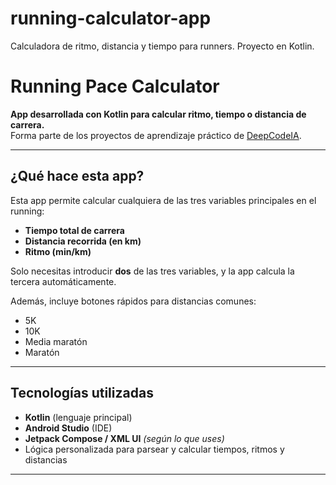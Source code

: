 # running-calculator-app
Calculadora de ritmo, distancia y tiempo para runners. Proyecto en Kotlin.

# Running Pace Calculator

**App desarrollada con Kotlin para calcular ritmo, tiempo o distancia de carrera.**  
Forma parte de los proyectos de aprendizaje práctico de [DeepCodeIA](https://www.youtube.com/@deepcodeia).

---

## ¿Qué hace esta app?

Esta app permite calcular cualquiera de las tres variables principales en el running:

- **Tiempo total de carrera**
- **Distancia recorrida (en km)**
- **Ritmo (min/km)**

Solo necesitas introducir **dos** de las tres variables, y la app calcula la tercera automáticamente.

Además, incluye botones rápidos para distancias comunes:
- 5K
- 10K
- Media maratón
- Maratón

---

## Tecnologías utilizadas

- **Kotlin** (lenguaje principal)
- **Android Studio** (IDE)
- **Jetpack Compose / XML UI** *(según lo que uses)*
- Lógica personalizada para parsear y calcular tiempos, ritmos y distancias

---



